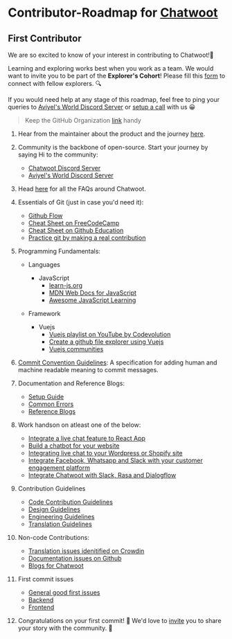 # Contributor-Roadmap for [Chatwoot](https://www.chatwoot.com/) 

## First Contributor

We are so excited to know of your interest in contributing to Chatwoot!🎉 

Learning and exploring works best when you work as a team. We would want to invite you to be part of the **Explorer's Cohort**! Please fill this [form](https://aviyel.typeform.com/to/w2mzeA97) to connect with fellow explorers. :mag:

If you would need help at any stage of this roadmap, feel free to ping your queries to [Aviyel's World Discord Server](https://discord.gg/mB5w2D59za) or [setup a call](https://calendly.com/siddharthshiv/contributor-catchup-explorers) with us :grinning:

>  Keep the GitHub Organization [link](https://github.com/chatwoot) handy

1. Hear from the maintainer about the product and the journey [here](https://www.youtube.com/playlist?list=PLQEGxqpF0XxZpkPI4xVJibB0ThXk1i1fk).

2. Community is the backbone of open-source. Start your journey by saying Hi to the community:
    - [Chatwoot Discord Server](https://discord.com/invite/cJXdrwS)
    - [Aviyel's World Discord Server](https://discord.gg/mB5w2D59za)

3. Head [here](https://aviyel.com/projects/6/chatwoot/questions) for all the FAQs around Chatwoot.

4. Essentials of Git (just in case you'd need it):
    - [Github Flow](https://docs.github.com/en/get-started/quickstart/github-flow)
    - [Cheat Sheet on FreeCodeCamp](https://www.freecodecamp.org/news/a-simple-git-guide-and-cheat-sheet-for-open-source-contributors/)
    - [Cheat Sheet on Github Education](https://education.github.com/git-cheat-sheet-education.pdf)
    - [Practice git by making a real contribution](https://github.com/firstcontributions/first-contributions)

5. Programming Fundamentals:
   - Languages
     - JavaScript
        -  [learn-js.org](https://www.learn-js.org/)
        -  [MDN Web Docs for JavaScript](https://developer.mozilla.org/en-US/docs/Web/JavaScript/Reference)
        -  [Awesome JavaScript Learning](https://github.com/micromata/awesome-javascript-learning)
      
    - Framework
      - Vuejs
        - [Vuejs playlist on YouTube by Codevolution](https://www.youtube.com/playlist?list=PLC3y8-rFHvwgeQIfSDtEGVvvSEPDkL_1f)
        - [Create a github file explorer using Vuejs](https://www.digitalocean.com/community/tutorials/create-a-github-file-explorer-using-vue-js)
        - [Vuejs communities](https://github.com/vuejs/awesome-vue#community)

6. [Commit Convention Guidelines](https://www.conventionalcommits.org/en/v1.0.0/): A specification for adding human and machine readable meaning to commit messages.

7. Documentation and Reference Blogs:
    - [Setup Guide](https://www.chatwoot.com/docs/contributing-guide/project-setup)
    - [Common Errors](https://www.chatwoot.com/docs/contributing-guide/common-errors)
    - [Reference Blogs](https://aviyel.com/post/399/try-chatwoot-an-open-source-customer-engagement-suite-to-set-up-multilingual-live-chat-support)

8. Work handson on atleast one of the below:
    - [Integrate a live chat feature to React App](https://aviyel.com/post/999/how-to-integrate-a-live-chat-feature-to-your-react-application-with-chatwoot)
    - [Build a chatbot for your website](https://aviyel.com/post/1470/how-to-build-a-chatbot-for-websites-using-chatwoot-in-2022)
    - [Integrating live chat to your Wordpress or Shopify site](https://aviyel.com/post/1340/integrating-live-chat-to-your-wordpress-shopify-or-webflow-site-has-never-been-this-easy)
    - [Integrate Facebook, Whatsapp and Slack with your customer engagement platform](https://aviyel.com/post/802/how-to-integrate-facebook-whatsapp-and-slack-into-your-customer-engagement-platform)
    - [Integrate Chatwoot with Slack, Rasa and Dialogflow](https://aviyel.com/post/264/how-to-integrate-chatwoot-with-slack-rasa-dialogflow-and-deploy-on-facebook-whatsapp-or-twilio)

9. Contribution Guidelines
    - [Code Contribution Guidelines](https://www.chatwoot.com/docs/contributing-guide)
    - [Design Guidelines](https://www.chatwoot.com/docs/handbook/design/guidelines)
    - [Engineering Guidelines](https://www.chatwoot.com/docs/handbook/engineering/issue-triage)
    - [Translation Guidelines](https://www.chatwoot.com/docs/contributing-guide/translation-guidelines)

10. Non-code Contributions:
    - [Translation issues idenitified on Crowdin](https://translate.chatwoot.com/)
    - [Documentation issues on Github](https://github.com/chatwoot/docs/issues)
    - [Blogs for Chatwoot](https://github.com/aviyeldevrel/Aviyel-Blogs-Review/issues)

11. First commit issues
    - [General good first issues](https://github.com/chatwoot/chatwoot/issues?q=is%3Aopen+is%3Aissue+label%3A%22Good+first+issue%22)
    - [Backend](https://github.com/chatwoot/chatwoot/issues?q=is%3Aopen+is%3Aissue+label%3A%22Good+first+issue%22+label%3Abackend)
    - [Frontend](https://github.com/chatwoot/chatwoot/issues?q=is%3Aopen+is%3Aissue+label%3A%22Good+first+issue%22+label%3Afrontend)

12. Congratulations on your first commit! :tada: We'd love to [invite](https://aviyel.typeform.com/to/YnJdmq7k) you to share your story with the community. :microphone:
